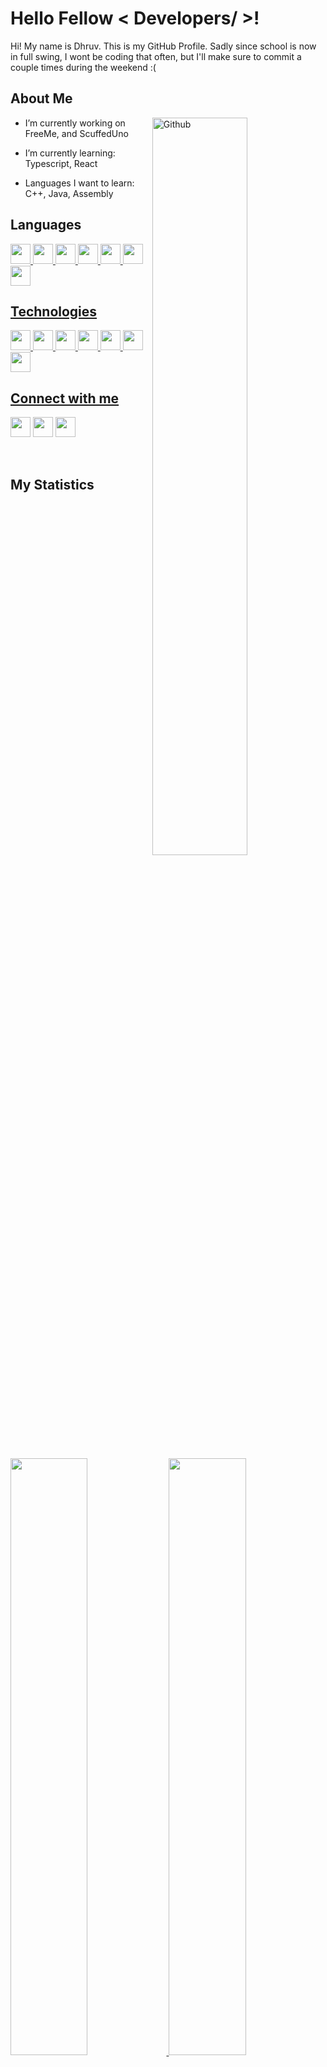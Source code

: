 <h1> Hello Fellow < Developers/ >! </h1>
<p align='center'>
</p>
<div size='20px'> Hi! My name is Dhruv. This is my GitHub Profile. Sadly since school is now in full swing, I wont be coding that often, but I'll make sure to commit a couple times during the weekend :(
</div>
  
<h2> About Me </h2>
<img width="55%" align="right" alt="Github" src="https://raw.githubusercontent.com/onimur/.github/master/.resources/git-header.svg"/>

- I’m currently working on FreeMe, and ScuffedUno
 
- I’m currently learning: Typescript, React
  
- Languages I want to learn: C++, Java, Assembly
  
  
<h2> Languages </h2>
<a margin="20px" href= https://github.com/Dhruv-Rayat1 > <img width ='32px' src ='https://raw.githubusercontent.com/rahulbanerjee26/githubAboutMeGenerator/main/icons/python.svg'> </a>
<a margin="20px" href= https://github.com/Dhruv-Rayat1 > <img width ='32px' src ='https://raw.githubusercontent.com/rahulbanerjee26/githubAboutMeGenerator/main/icons/javascript.svg'> </a>
<a margin="20px" href= https://github.com/Dhruv-Rayat1 > <img width ='32px' src ='https://raw.githubusercontent.com/rahulbanerjee26/githubAboutMeGenerator/main/icons/css.svg'> </a>
<a margin="20px" href= https://github.com/Dhruv-Rayat1 > <img width ='32px' src ='https://raw.githubusercontent.com/rahulbanerjee26/githubAboutMeGenerator/main/icons/html.svg'> </a>
<a margin="20px" href= https://github.com/Dhruv-Rayat1 > <img width ='32px' src ='https://raw.githubusercontent.com/rahulbanerjee26/githubAboutMeGenerator/main/icons/csharp.svg'>
<a margin="20px" href= https://github.com/Dhruv-Rayat1 > <img width ='32px' src ='https://raw.githubusercontent.com/rahulbanerjee26/githubAboutMeGenerator/main/icons/c.svg'>
<a margin="20px" href= https://github.com/Dhruv-Rayat1 > <img width ='32px' src ='https://raw.githubusercontent.com/rahulbanerjee26/githubAboutMeGenerator/main/icons/typescript.svg'>
      
<h2> Technologies </h2>
<a margin="20px" href= https://github.com/Dhruv-Rayat1 > <img width ='32px' src ='https://raw.githubusercontent.com/rahulbanerjee26/githubAboutMeGenerator/main/icons/reactjs.svg'> 
<a margin="20px" href= https://github.com/Dhruv-Rayat1 > <img width ='32px' src ='https://raw.githubusercontent.com/rahulbanerjee26/githubAboutMeGenerator/main/icons/nodejs.svg'> 
<a margin="20px" href= https://github.com/Dhruv-Rayat1 > <img width ='32px' src ='https://raw.githubusercontent.com/rahulbanerjee26/githubAboutMeGenerator/main/icons/docker.svg'> 
<a margin="20px" href= https://github.com/Dhruv-Rayat1 > <img width ='32px' src ='https://raw.githubusercontent.com/rahulbanerjee26/githubAboutMeGenerator/main/icons/postgresql.svg'>
<a margin="20px" href= https://github.com/Dhruv-Rayat1 > <img width ='32px' src ='https://raw.githubusercontent.com/rahulbanerjee26/githubAboutMeGenerator/main/icons/express.svg'> 
<a margin="20px" href= https://github.com/Dhruv-Rayat1 > <img width ='32px' src ='https://raw.githubusercontent.com/rahulbanerjee26/githubAboutMeGenerator/main/icons/oracle.svg'> 
<a margin="20px" href= https://github.com/Dhruv-Rayat1 > <img width ='32px' src ='https://raw.githubusercontent.com/rahulbanerjee26/githubProfileReadmeGenerator/main/icons/redis.svg'> 

<h2> Connect with me </h2>
<a target="_blank" href='https://twitter.com/RayatDhruv'> <img width = '32px' margin = '20px' align='center' src="https://raw.githubusercontent.com/rahulbanerjee26/githubAboutMeGenerator/main/icons/twitter.svg"/></a> 
<a href = 'https://www.instagram.com/dhruv_rayat/'> <img width = '32px' align= 'center' src="https://raw.githubusercontent.com/rahulbanerjee26/githubAboutMeGenerator/main/icons/instagram.svg"/></a> 
<a href = 'https://github.com/Dhruv-Rayat1'> <img width = '32px' align= 'center' src="https://raw.githubusercontent.com/rahulbanerjee26/githubAboutMeGenerator/main/icons/github.svg"/></a>
  
<br>
<br>
<br>
  
## My Statistics
<br/>
<p align="left">
  <a href="https://dhruv-website3.netlify.app/">
  <img width="49.5%" src="https://github-readme-stats.vercel.app/api?username=Dhruv-Rayat1&show_icons=true&theme=gruvbox&hide_border=true" />
    <img width="49.5%" src="https://github-readme-streak-stats.herokuapp.com/?user=Dhruv-Rayat1&theme=gruvbox&hide_border=true" />
  </a>
</p>
<br>
   
[![Dhruv's Activity Graph](https://github-readme-activity-graph.cyclic.app/graph?username=Dhruv-Rayat1&custom_title=Dhruv%27s%20Trips%27s%20Contribution%20Graph&theme=gruvbox&bg_color=282828&hide_border=true&line=d1a01f&point=c58545)](https://dhruv-website3.netlify.app/)
